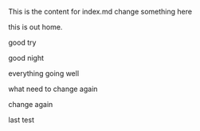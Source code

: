 This is the content for index.md
change something here


this is out home.

good try

good night

everything going well

what
need to change again

change again

last test
